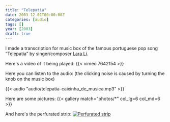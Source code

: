 ```yaml
---
title: "Telepatia"
date: 2003-12-01T00:00:00Z
categories: [audio]
tags: []
year: [2003]
draft: true
---
```


I made a transcription for music box of the famous portuguese pop song “Telepatia” by singer/composer [Lara Li][1].
<!--more-->

Here's a video of it being played:
{{< vimeo 7642154 >}}

Here you can listen to the audio:
(the clicking noise is caused by turning the knob on the music box)

{{< audio "audio/telepatia-caixinha_de_musica.mp3" >}}

Here are some pictures:
{{< gallery match="photos/*" col_lg=6 col_md=6 >}}

And here's the perfurated strip:
[![Perfurated strip][2]][2]

[1]: http://pt.wikipedia.org/wiki/Lara_Li
[2]: fita/telepatia-fita-perfurada.jpg
